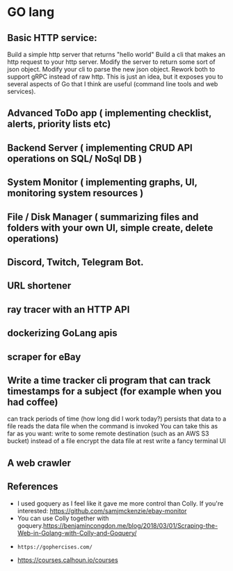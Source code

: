 # GO lang
## Basic HTTP service:

Build a simple http server that returns "hello world"
Build a cli that makes an http request to your http server.
Modify the server to return some sort of json object.
Modify your cli to parse the new json object.
Rework both to support gRPC instead of raw http.
This is just an idea, but it exposes you to several aspects of Go that I think are useful (command line tools and web services).

## Advanced ToDo app ( implementing checklist, alerts, priority lists etc)

## Backend Server ( implementing CRUD API operations on SQL/ NoSql DB )

## System Monitor ( implementing graphs, UI, monitoring system resources )

## File / Disk Manager ( summarizing files and folders with your own UI, simple create, delete operations)

## Discord, Twitch, Telegram Bot.

## URL shortener

## ray tracer with an HTTP API 

## dockerizing GoLang apis

## scraper for eBay

## Write a time tracker cli program that can track timestamps for a subject (for example when you had coffee)

  can track periods of time (how long did I work today?)
  persists that data to a file
  reads the data file when the command is invoked
  You can take this as far as you want:
  write to some remote destination (such as an AWS S3 bucket) instead of a file
  encrypt the data file at rest
  write a fancy terminal UI

## A web crawler


## References
 - I used goquery as I feel like it gave me more control than Colly. If you're interested: https://github.com/samjmckenzie/ebay-monitor
 - You can use Colly together with goquery.https://benjamincongdon.me/blog/2018/03/01/Scraping-the-Web-in-Golang-with-Colly-and-Goquery/
- ```
  https://gophercises.com/
  ```   
- https://courses.calhoun.io/courses
